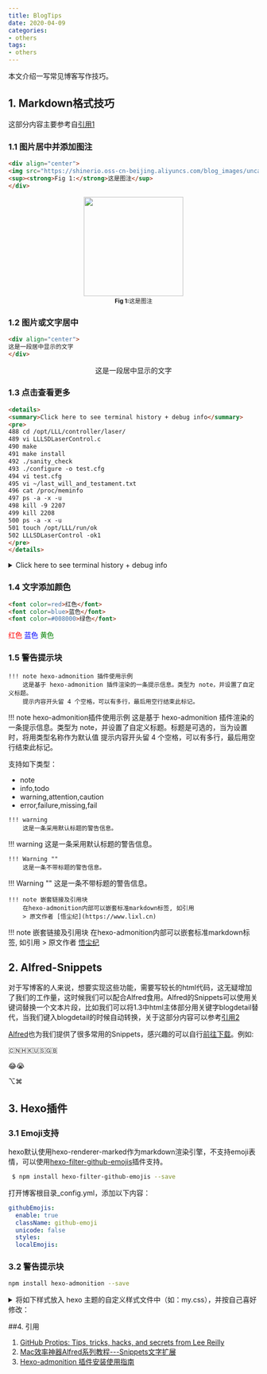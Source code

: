 ```yaml
---
title: BlogTips
date: 2020-04-09
categories:
- others
tags:
- others
---
```


本文介绍一写常见博客写作技巧。

<!--more-->

## 1. Markdown格式技巧

这部分内容主要参考自[引用1](#ref1)

### 1.1 图片居中并添加图注

```html
<div align="center">
<img src="https://shinerio.oss-cn-beijing.aliyuncs.com/blog_images/uncategory/20200426164220.png" width="200"><br>
<sup><strong>Fig 1:</strong>这是图注</sup>
</div>
```

<div align="center">
<img src="https://shinerio.oss-cn-beijing.aliyuncs.com/blog_images/uncategory/20200426164220.png" width="200"><br>
<sup><strong>Fig 1:</strong>这是图注</sup>
</div>

### 1.2 图片或文字居中

```html
<div align="center">
这是一段居中显示的文字
</div>
```

<div align="center">
这是一段居中显示的文字
</div>

### 1.3 点击查看更多

```html
<details>
<summary>Click here to see terminal history + debug info</summary>
<pre>
488 cd /opt/LLL/controller/laser/
489 vi LLLSDLaserControl.c
490 make
491 make install
492 ./sanity_check
493 ./configure -o test.cfg
494 vi test.cfg
495 vi ~/last_will_and_testament.txt
496 cat /proc/meminfo
497 ps -a -x -u
498 kill -9 2207
499 kill 2208
500 ps -a -x -u
501 touch /opt/LLL/run/ok
502 LLLSDLaserControl -ok1
</pre>
</details>
```

<details>
<summary>Click here to see terminal history + debug info</summary>
<pre>
488 cd /opt/LLL/controller/laser/
489 vi LLLSDLaserControl.c
490 make
491 make install
492 ./sanity_check
493 ./configure -o test.cfg
494 vi test.cfg
495 vi ~/last_will_and_testament.txt
496 cat /proc/meminfo
497 ps -a -x -u
498 kill -9 2207
499 kill 2208
500 ps -a -x -u
501 touch /opt/LLL/run/ok
502 LLLSDLaserControl -ok1
</pre>
</details>


### 1.4 文字添加颜色

```html
<font color=red>红色</font>
<font color=blue>蓝色</font>
<font color=#008000>绿色</font>
```

<font color=red>红色</font>
<font color=blue>蓝色</font>
<font color=#008000>黄色</font>


### 1.5 警告提示块

```
!!! note hexo-admonition 插件使用示例
    这是基于 hexo-admonition 插件渲染的一条提示信息。类型为 note，并设置了自定义标题。 
    提示内容开头留 4 个空格，可以有多行，最后用空行结束此标记。
```

!!! note hexo-admonition插件使用示例
    这是基于 hexo-admonition 插件渲染的一条提示信息。类型为 note，并设置了自定义标题。标题是可选的，当为设置时，将用类型名称作为默认值
    提示内容开头留 4 个空格，可以有多行，最后用空行结束此标记。

支持如下类型：

- note
- info,todo
- warning,attention,caution
- error,failure,missing,fail

```
!!! warning
    这是一条采用默认标题的警告信息。
```

!!! warning
    这是一条采用默认标题的警告信息。

```
!!! Warning ""
    这是一条不带标题的警告信息。
```

!!! Warning ""
    这是一条不带标题的警告信息。

```
!!! note 嵌套链接及引用块
    在hexo-admonition内部可以嵌套标准markdown标签, 如引用
    > 原文作者 [悟尘纪](https://www.lixl.cn)
```

!!! note 嵌套链接及引用块
    在hexo-admonition内部可以嵌套标准markdown标签, 如引用
    > 原文作者 [悟尘纪](https://www.lixl.cn)

## 2. Alfred-Snippets

对于写博客的人来说，想要实现这些功能，需要写较长的html代码，这无疑增加了我们的工作量，这时候我们可以配合Alfred食用。Alfred的Snippets可以使用关键词替换一个文本片段，比如我们可以将1.3中html主体部分用关键字blogdetail替代，当我们键入blogdetail的时候自动转换，关于这部分内容可以参考[引用2](#ref2)

[Alfred](https://www.alfredapp.com/extras/snippets/)也为我们提供了很多常用的Snippets，感兴趣的可以自行[前往下载](https://www.alfredapp.com/extras/snippets/)。例如:

🇨🇳🇭🇰🇺🇸🇬🇧

:joy::sob:

⌥⌘

## 3. Hexo插件

### 3.1 Emoji支持

hexo默认使用hexo-renderer-marked作为markdown渲染引擎，不支持emoji表情，可以使用[hexo-filter-github-emojis](https://github.com/crimx/hexo-filter-github-emojis)插件支持。

```bash
 $ npm install hexo-filter-github-emojis --save
```

打开博客根目录_config.yml，添加以下内容：

```yaml
githubEmojis:
  enable: true
  className: github-emoji
  unicode: false
  styles:
  localEmojis:
```

### 3.2 警告提示块

```bash
npm install hexo-admonition --save
```

<details>
<summary>将如下样式放入 hexo 主题的自定义样式文件中（如：my.css），并按自己喜好修改：</summary>
<pre>
.admonition { margin: 1.5625em 0; padding: .6rem; overflow: hidden; font-size: .64rem; page-break-inside: avoid; border-left: .3rem solid #42b983; border-radius: .3rem; box-shadow: 0 0.1rem 0.4rem rgba(0,0,0,.05), 0 0 0.05rem rgba(0,0,0,.1); background-color: #fafafa; } p.admonition-title { position: relative; margin: -.6rem -.6rem .8em -.6rem !important; padding: .4rem .6rem .4rem 2.5rem; font-weight: 700; background-color:rgba(66, 185, 131, .1); } .admonition-title::before { position: absolute; top: .9rem; left: 1rem; width: 12px; height: 12px; background-color: #42b983; border-radius: 50%; content: ' '; } .info>.admonition-title, .todo>.admonition-title { background-color: rgba(0,184,212,.1); } .warning>.admonition-title, .attention>.admonition-title, .caution>.admonition-title { background-color: rgba(255,145,0,.1); } .failure>.admonition-title, .missing>.admonition-title, .fail>.admonition-title, .error>.admonition-title { background-color: rgba(255,82,82,.1); } .admonition.info, .admonition.todo { border-color: #00b8d4; } .admonition.warning, .admonition.attention, .admonition.caution { border-color: #ff9100; } .admonition.failure, .admonition.missing, .admonition.fail, .admonition.error { border-color: #ff5252; } .info>.admonition-title::before, .todo>.admonition-title::before { background-color: #00b8d4; border-radius: 50%; } .warning>.admonition-title::before, .attention>.admonition-title::before, .caution>.admonition-title::before { background-color: #ff9100; border-radius: 50%; } .failure>.admonition-title::before,.missing>.admonition-title::before,.fail>.admonition-title::before,.error>.admonition-title::before{ background-color: #ff5252;; border-radius: 50%; } .admonition>:last-child { margin-bottom: 0 !important; }
</pre>
</details>

##4. 引用

1. <span id="ref1">[GitHub Protips: Tips, tricks, hacks, and secrets from Lee Reilly](https://github.blog/2020-04-09-github-protips-tips-tricks-hacks-and-secrets-from-lee-reilly/)</span>
2. <span id="ref2">[Mac效率神器Alfred系列教程---Snippets文字扩展](https://zhuanlan.zhihu.com/p/33753656)</span>
3. [Hexo-admonition 插件安装使用指南](https://www.lixl.cn/2020/041837756.html?spm=a2c6h.14275010.0.0.732e51c3cTag3n)